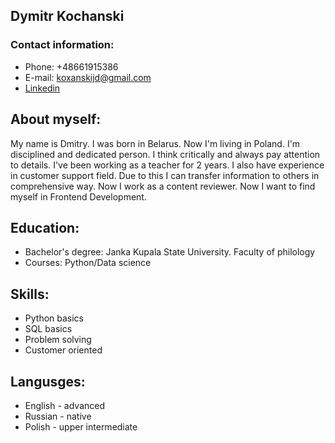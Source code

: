 ## **Dymitr Kochanski**  
### **Contact information:**  
* Phone: +48661915386
* E-mail: koxanskijd@gmail.com
* [Linkedin](https://www.linkedin.com/in/dymitr-kocha%C5%84ski-3a3ab518a/)
## About myself:  
My name is Dmitry. I was born in Belarus. Now I'm living in Poland. I'm disciplined and dedicated person. I think critically and always pay attention to details. I've been  working as a teacher for 2 years. I also have experience in customer support field. Due to this I can transfer information to others in comprehensive way. Now I work as a content reviewer. Now I want to find myself in Frontend Development.  
## Education:  
- Bachelor's degree: Janka Kupala State University. Faculty of philology
- Courses: Python/Data science  
## Skills:
* Python basics
* SQL basics
* Problem solving
* Customer oriented  
## Langusges:
* English - advanced
* Russian - native
* Polish - upper intermediate